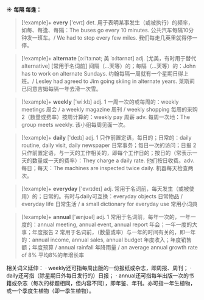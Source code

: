 ☀ <span class="category">**每隔 每逢：**</span>
>[!example]+ <span class="vocabulary">**every**</span> ['evrɪ] 
> <span class="definition">det. 用于表明某事发生（或被执行）的频率，如每、每逢、每隔：</span>The buses go every 10 minutes. 公共汽车每隔10分钟发一班车。/ We had to stop every few miles. 我们每走几英里就得停一停。
           
>[!example]+ <span class="vocabulary">**alternate**</span> [ɔ:lˈtɜ:nət; 美 ˈɔ:ltərnət]
> <span class="definition">adj. [尤美，有时用于替代alternative] [常用于名词前] 间隔（…天等）的；每隔（…天等）的：</span>John has to work on alternate Sundays. 约翰每隔一周就有一个星期日得上班。/ Lesley had agreed to Jim going skiing in alternate years. 莱斯莉已同意吉姆每隔一年去滑一次雪。

>[!example]+ <span class="vocabulary">**weekly**</span> ['wi:klɪ] 
> <span class="definition">adj. 1 一周一次的或每周的：</span>weekly meetings 周会 / a weekly magazine 周刊 / weekly shopping 每周的采购 <span class="definition">2（数量或费率）按周计算的：</span>weekly pay 周薪 <span class="definition">adv. 每周一次地：</span>The group meets weekly. 该小组每周见面一次。

>[!example]+ <span class="vocabulary">**daily**</span> ['deɪlɪ] 
> <span class="definition">adj. 1 只作前置定语，每日的；日常的：</span>daily routine, daily visit, daily newspaper 日常事务；每日一次的访问；日报 <span class="definition">2 只作前置定语，与一天的工作相关的，即每个工作日的；按日的（常表示一天的数量或一天的费率）：</span>They charge a daily rate. 他们按日收费。<span class="definition">adv. 每日；每天：</span>The machines are inspected twice daily. 机器每天检查两次。

>[!example]+ <span class="vocabulary">**everyday**</span> ['evrɪdeɪ] 
> <span class="definition">adj. 常用于名词前，每天发生（或被使用）的；日常的。有时与daily可互换：</span>everyday objects 日常物品 / everyday life 日常生活 / a small dictionary for everyday use 常用小词典

>[!example]+ <span class="vocabulary">**annual**</span> ['ænjʊəl] 
> <span class="definition">adj. 1 常用于名词前，每年一次的，一年一度的：</span>annual meeting, annual event, annual report 年会；一年一度的大事；年度报告 <span class="definition">2 常用于名词前，（数量或率）与一年的时间有关的，即一年的：</span>annual income, annual sales, annual budget 年度收入；年度销售额；年度预算 / annual rainfall 年降雨量 / an average annual growth rate of 8% 平均8%的年增长率

相关词义延伸：
· weekly还可指每周出版的一份报纸或杂志，即周报、周刊；
· daily还可指（除星期日外每日发行的）日报；
· annual还可指每年出版一次的书籍或杂志（每次的标题相同，但内容不同），即年鉴、年刊。亦可指一年生植物，或一个季度生植物（即一季生植物）。
